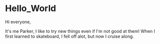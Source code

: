 # Hello_World

Hi everyone,

It's me Parker, I like to try new things even if I'm not good at them!
When I first learned to skateboard, I fell off alot, but now I cruise along.
